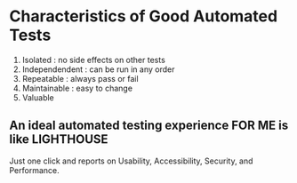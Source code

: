 # Characteristics of Good Automated Tests
1. Isolated : no side effects on other tests
2. Independendent : can be run in any order
3. Repeatable : always pass or fail
4. Maintainable : easy to change
5. Valuable

## An ideal automated testing experience FOR ME is like LIGHTHOUSE

Just one click and reports on Usability, Accessibility, Security, and Performance.